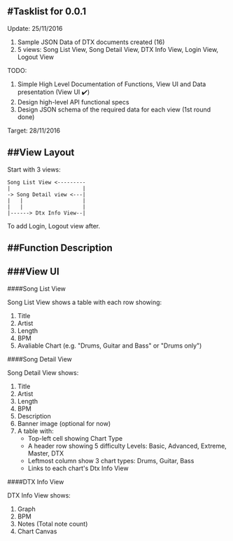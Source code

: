 #Tasklist for 0.0.1
---

Update: 25/11/2016

1. Sample JSON Data of DTX documents created (16)
2. 5 views: Song List View, Song Detail View, DTX Info View, Login View, Logout View

TODO:  
1. Simple High Level Documentation of Functions, View UI and Data presentation  (View UI :heavy_check_mark:)  
2. Design high-level API functional specs  
3. Design JSON schema of the required data for each view (1st round done)

Target: 28/11/2016

##View Layout
---

Start with 3 views:

```
Song List View <---------
|                       |
-> Song Detail view <---| 
|   |                   |
|   |                   |
|------> Dtx Info View--|
```

To add Login, Logout view after.

##Function Description
---

###View UI
---

####Song List View

Song List View shows a table with each row showing:  
1. Title  
2. Artist  
3. Length  
4. BPM  
5. Avaliable Chart (e.g. "Drums, Guitar and Bass" or "Drums only")  

####Song Detail View

Song Detail View shows:  
1. Title  
2. Artist  
3. Length  
4. BPM  
5. Description  
6. Banner image (optional for now)  
7. A table with:  
   * Top-left cell showing Chart Type
   * A header row showing 5 difficulty Levels: Basic, Advanced, Extreme, Master, DTX  
   * Leftmost column show 3 chart types: Drums, Guitar, Bass  
   * Links to each chart's Dtx Info View  

####DTX Info View

DTX Info View shows:  
1. Graph  
2. BPM  
3. Notes (Total note count)   
4. Chart Canvas  
